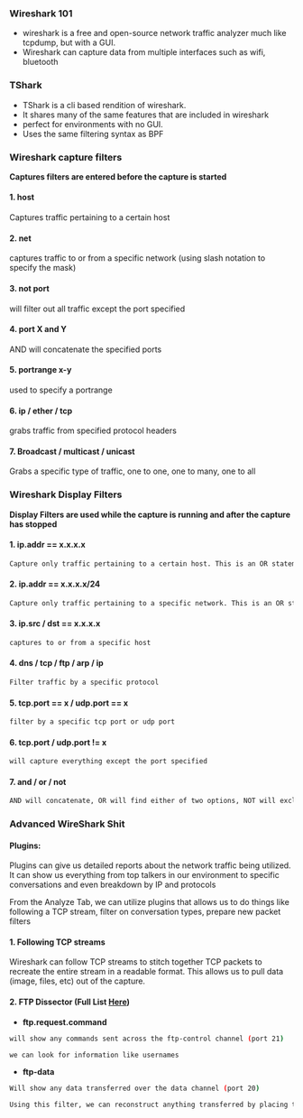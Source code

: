 


### Wireshark 101

-  wireshark is a free and open-source network traffic analyzer much like tcpdump, but with a GUI.
- Wireshark can capture data from multiple interfaces such as wifi, bluetooth


### TShark

-  TShark is a cli based rendition of wireshark. 
- It shares many of the same features that are included in wireshark
- perfect for environments with no GUI.
- Uses the same filtering syntax as BPF



### Wireshark capture filters


**Captures filters are entered before the capture is started**



#### 1. host

Captures traffic pertaining to a certain host



#### 2. net 

captures traffic to or from a specific network (using slash notation to specify the mask)



#### 3. not port 

will filter out all traffic except the port specified



#### 4. port X and Y

AND will concatenate the specified ports



#### 5. portrange x-y

used to specify a portrange



#### 6. ip / ether / tcp

grabs traffic from specified protocol headers



#### 7. Broadcast / multicast / unicast

Grabs a specific type of traffic, one to one, one to many, one to all







### Wireshark Display Filters



**Display Filters are used while the capture is running and after the capture has stopped**




#### 1. ip.addr == x.x.x.x

```bash
Capture only traffic pertaining to a certain host. This is an OR statement
```



#### 2. ip.addr == x.x.x.x/24

```bash
Capture only traffic pertaining to a specific network. This is an OR statement
```



#### 3. ip.src / dst == x.x.x.x

```bash
captures to or from a specific host
```



#### 4. dns / tcp / ftp / arp / ip

```bash
Filter traffic by a specific protocol
```




#### 5. tcp.port == x / udp.port == x

```bash
filter by a specific tcp port or udp port
```




#### 6.  tcp.port / udp.port != x

```bash
will capture everything except the port specified
```



#### 7. and / or / not

```bash
AND will concatenate, OR will find either of two options, NOT will exclude
```




### Advanced WireShark Shit



#### Plugins:

Plugins can give us detailed reports about the network traffic being utilized. It can show us everything from top talkers in our environment to specific conversations and even breakdown by IP and protocols


From the Analyze Tab, we can utilize plugins that allows us to do things like following a TCP stream, filter on conversation types, prepare new packet filters 



#### 1. Following TCP streams


Wireshark can follow TCP streams to stitch together TCP packets to recreate the entire stream in a readable format. This allows us to pull data (image, files, etc) out of the capture.





#### 2. FTP Dissector (Full List [Here](https://www.wireshark.org/docs/dfref/f/ftp.html))


- **ftp.request.command** 

```bash
will show any commands sent across the ftp-control channel (port 21)

we can look for information like usernames
```



- **ftp-data**

```bash
Will show any data transferred over the data channel (port 20)

Using this filter, we can reconstruct anything transferred by placing the raw data back into a new file.
```






